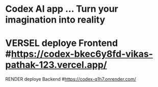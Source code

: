 Codex AI app ...
Turn your imagination into reality
=================================================================================================
VERSEL deploye Frontend
#https://codex-bkec6y8fd-vikas-pathak-123.vercel.app/
=================================================================================================
RENDER deploye Backend
#https://codex-q1h7.onrender.com/
